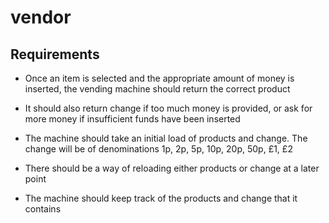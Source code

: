 vendor
======

Requirements
------------

- Once an item is selected and the appropriate amount of money is inserted, the
  vending machine should return the correct product

- It should also return change if too much money is provided, or ask for more
  money if insufficient funds have been inserted

- The machine should take an initial load of products and change.
  The change will be of denominations 1p, 2p, 5p, 10p, 20p, 50p, £1, £2

- There should be a way of reloading either products or change at a later point

- The machine should keep track of the products and change that it contains
